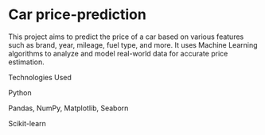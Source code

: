 # Car price-prediction
This project aims to predict the price of a car based on various features such as brand, year, mileage, fuel type, and more.
It uses Machine Learning algorithms to analyze and model real-world data for accurate price estimation.

Technologies Used

Python 

Pandas, NumPy, Matplotlib, Seaborn

Scikit-learn
